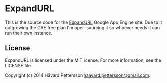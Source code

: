 ExpandURL
=========
This is the source code for the [ExpandURL](http://expandurl.appspot.com) Google App Engine site. Due to it outgrowing the GAE free plan I'm open-sourcing it so whoever needs it can run their own instance.

License
-------
ExpandURL is licensed under the MIT license. For more information, see the LICENSE file.

Copyright (c) 2014 Håvard Pettersson <haavard.pettersson@gmail.com>.
